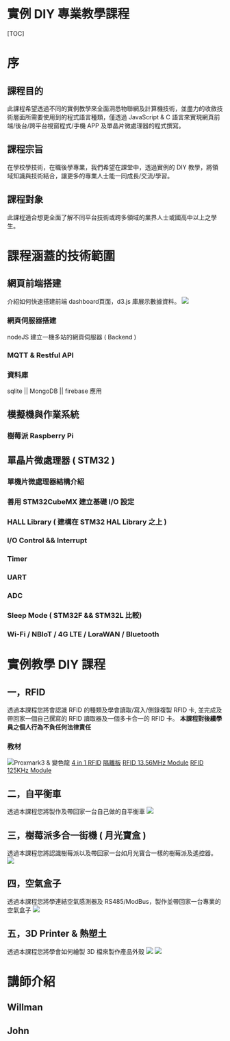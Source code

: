 實例 DIY 專業教學課程
===
[TOC]
# 序
## 課程目的
  此課程希望透過不同的實例教學來全面洞悉物聯網及計算機技術，並盡力的收斂技術層面所需要使用到的程式語言種類，僅透過 JavaScript & C 語言來實現網頁前端/後台/跨平台視窗程式/手機 APP 及單晶片微處理器的程式撰寫。
  
## 課程宗旨
  在學校學技術，在職後學專業，我們希望在課堂中，透過實例的 DIY 教學，將領域知識與技術結合，讓更多的專業人士能一同成長/交流/學習。
  
## 課程對象
  此課程適合想更全面了解不同平台技術或跨多領域的業界人士或國高中以上之學生。


# 課程涵蓋的技術範圍
## 網頁前端搭建
  介紹如何快速搭建前端 dashboard頁面，d3.js 庫展示數據資料。
  ![](https://raw.githubusercontent.com/owsolutions/angular5-iot-dashboard/master/angular-iot-dashboard.gif)
  
### 網頁伺服器搭建
  nodeJS 建立一機多站的網頁伺服器 ( Backend )
### MQTT & Restful API

### 資料庫
  sqlite || MongoDB || firebase 應用

## 模擬機與作業系統
### 樹莓派 Raspberry Pi
## 單晶片微處理器 ( STM32 )
### 單機片微處理器結構介紹
### 善用 STM32CubeMX 建立基礎 I/O 設定
### HALL Library ( 建構在 STM32 HAL Library 之上 )
### I/O Control && Interrupt
### Timer
### UART
### ADC
### Sleep Mode ( STM32F && STM32L 比較)
### Wi-Fi / NBIoT / 4G LTE / LoraWAN / Bluetooth



# 實例教學 DIY 課程
## 一，RFID
  透過本課程您將會認識 RFID 的種類及學會讀取/寫入/側錄複製 RFID 卡,
  並完成及帶回家一個自己撰寫的 RFID 讀取器及一個多卡合一的 RFID 卡。
  <B> 本課程對後續學員之個人行為不負任何法律責任 </B>
### 教材
  ![ Proxmark3 & 變色龍](https://gd4.alicdn.com/imgextra/i1/886478325/O1CN01ooA3gK2BMtjxrYo2d_!!886478325.jpg)
  [4 in 1 RFID](https://item.taobao.com/item.htm?spm=2013.1.20141003.11.55b459fc7ku7Me&scm=1007.10011.70203.100200300000001&id=574914950638&pvid=a4e8f8a9-78e3-41d8-b503-b33b724ca17a)
  [隔離板](https://item.taobao.com/item.htm?spm=a230r.1.14.36.757d3c62EZ5Quj&id=552323554016&ns=1&abbucket=1#detail)
[RFID 13.56MHz Module](https://item.taobao.com/item.htm?spm=a230r.1.14.9.331fd3dacQ6376&id=576718597438&ns=1&abbucket=1#detail)
  [RFID 125KHz Module](https://item.taobao.com/item.htm?spm=a230r.1.14.25.33c31259jxLrA6&id=577702472307&ns=1&abbucket=1#detail)
## 二，自平衡車
  透過本課程您將製作及帶回家一台自己做的自平衡車
  ![](https://img.diytrade.com/smimg/2368257/44808797-6547095-0/%E5%BB%A0%E5%AE%B6%E7%9B%B4%E9%8A%B7%E9%A6%AD%E8%81%96%E9%9B%BB%E5%8B%95%E6%BB%91%E6%9D%BF%E8%BB%8AF/7753.jpg)
## 三，樹莓派多合一街機 ( 月光寶盒 )
  透過本課程您將認識樹莓派以及帶回家一台如月光寶合一樣的樹莓派及遙控器。
![](https://img.alicdn.com/imgextra/i4/3141021617/TB22w4Xft0opuFjSZFxXXaDNVXa_!!3141021617.jpg)

## 四，空氣盒子
   透過本課程您將學連結空氣感測器及 RS485/ModBus，製作並帶回家一台專業的空氣盒子
![](https://www.taiwanhot.net/wp-content/uploads/2017/08/5989483b6d38b.jpg)
   
## 五，3D Printer & 熱塑土
   透過本課程您將學會如何繪製 3D 檔來製作產品外殼
![](https://i.imgur.com/qWZuvQ1.png)
![](https://img6.shop2000.com.tw//67018/self/j20150424125133.jpg)



# 講師介紹

## Willman
## John

